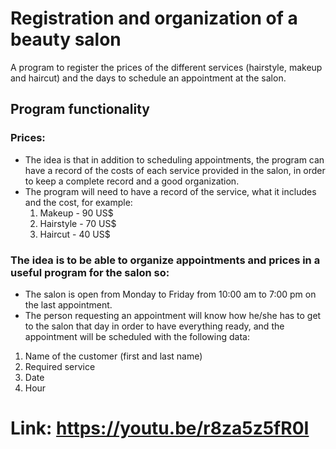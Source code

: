# Registration and organization of a beauty salon
A program to register the prices of the different services (hairstyle, makeup and haircut) and the days to schedule an appointment at the salon.

## Program functionality 
### Prices:
* The idea is that in addition to scheduling appointments, the program can have a record of the costs of each service provided in the salon, in order to keep a complete record and a good organization.
* The program will need to have a record of the service, what it includes and the cost, for example:
    1. Makeup      -  90 US$ 
    2. Hairstyle   -  70 US$ 
    3. Haircut     -  40 US$
    
### The idea is to be able to organize appointments and prices in a useful program for the salon so:
* The salon is open from Monday to Friday from 10:00 am to 7:00 pm on the last appointment.
* The person requesting an appointment will know how he/she has to get to the salon that day in order to have everything ready, and the appointment will be scheduled with the following data:
1. Name of the customer (first and last name)
2. Required service
3. Date
4. Hour


# Link: https://youtu.be/r8za5z5fR0I
